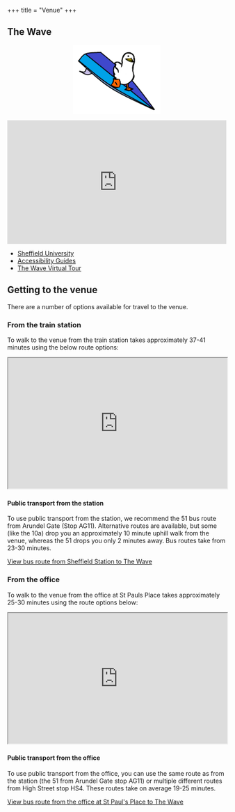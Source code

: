 +++
title = "Venue"
+++

## The Wave

<p align="center">
    <img src="/images/Frederick/surfing_frederick.png" alt="Surfing Frederick" style="width: 40%; display: block; margin: 0 auto;">
</p>

<div style="position: relative; width: 100%; padding-bottom: 56.25%; height: 0;">
    <iframe 
        src="https://www.youtube.com/embed/tfSrIzsixDM"
        title="YouTube video player"
        frameborder="0"
        allow="accelerometer; autoplay; clipboard-write; encrypted-media; gyroscope; picture-in-picture"
        allowfullscreen
        style="position: absolute; top: 0; left: 0; width: 100%; height: 100%;">
    </iframe>
</div>
</iframe>

- [Sheffield University](https://sheffield.ac.uk/efm/teams/projects/thewave)
- [Accessibility Guides](https://www.accessable.co.uk/university-of-sheffield/access-guides/the-wave-building)
- [The Wave Virtual Tour](https://spaces.wondavr.com/embed/?course=1db084d0-efda-11ed-ae80-2952e7b05428&presenter=true)

## Getting to the venue

There are a number of options available for travel to the venue.

### From the train station
To walk to the venue from the train station takes approximately 37-41 minutes using the below route options:

 <iframe
src="https://www.google.com/maps/embed?pb=!1m28!1m12!1m3!1d9520.373006491562!2d-1.4892575233772671!3d53.377380957218605!2m3!1f0!2f0!3f0!3m2!1i1024!2i768!4f13.1!4m13!3e2!4m5!1s0x4879830042b6d6fd%3A0x5907865033d82942!2sSheffield%20Station%2C%20Sheaf%20Street%2C%20Sheffield%20City%20Centre%2C%20Sheffield!3m2!1d53.3777932!2d-1.4634317!4m5!1s0x4879836e0a74b8c9%3A0x3244c88395bfb7d1!2sThe%20Wave%2C%20The%20University%20of%20Sheffield%2C%20Whitham%20Road%2C%20Sheffield!3m2!1d53.3809154!2d-1.4944872999999999!5e0!3m2!1sen!2suk!4v1756822166722!5m2!1sen!2suk"  
style="position: relative; width: 100%; min-height: 300px;"
  style="border:0;"
  allowfullscreen=""
  loading="lazy"
  referrerpolicy="no-referrer-when-downgrade">
</iframe>

#### Public transport from the station

To use public transport from the station, we recommend the 51 bus route from Arundel Gate (Stop AG11). Alternative routes are available, but some (like the 10a) drop you an approximately 10 minute uphill walk from the venue, whereas the 51 drops you only 2 minutes away. Bus routes take from 23-30 minutes.

[View bus route from Sheffield Station to The Wave](https://www.google.com/maps/dir/Sheffield+Station/The+Wave,+University+of+Sheffield/@53.379999,-1.475,14z/data=!4m2!4m1!3e3)


### From the office
To walk to the venue from the office at St Pauls Place takes approximately 25-30 minutes using the route options below:

<iframe
  src="https://www.google.com/maps/embed?pb=!1m28!1m12!1m3!1d9519.883732257393!2d-1.491979123375418!3d53.37956955657095!2m3!1f0!2f0!3f0!3m2!1i1024!2i768!4f13.1!4m13!3e2!4m5!1s0x487982823282de8b%3A0x8a2bed93c472c3d7!2sSt%20Paul&#39;s%20Pl%2C%20Sheffield%20City%20Centre%2C%20Sheffield!3m2!1d53.3790425!2d-1.468942!4m5!1s0x4879836e0a74b8c9%3A0x3244c88395bfb7d1!2sThe%20Wave%2C%20The%20University%20of%20Sheffield%2C%20Whitham%20Road%2C%20Sheffield!3m2!1d53.3809154!2d-1.4944872999999999!5e0!3m2!1sen!2suk!4v1756822255453!5m2!1sen!2suk"
style="position: relative; width: 100%; min-height: 300px;"
  style="border:0;"
  allowfullscreen=""
  loading="lazy"
  referrerpolicy="no-referrer-when-downgrade">
</iframe>

#### Public transport from the office

To use public transport from the office, you can use the same route as from the station (the 51 from Arundel Gate stop AG11) or multiple different routes from High Street stop HS4. These routes take on average 19-25 minutes.

[View bus route from the office at St Paul's Place to The Wave](https://www.google.com/maps/dir/St+Paul's+Place,+Sheffield/The+Wave,+University+of+Sheffield/@53.379999,-1.475,14z/data=!4m2!4m1!3e3)